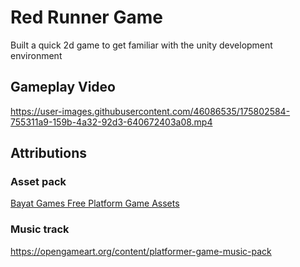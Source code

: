 # Red Runner Game
 
 Built a quick 2d game to get familiar with the unity development environment

## Gameplay Video

https://user-images.githubusercontent.com/46086535/175802584-755311a9-159b-4a32-92d3-640672403a08.mp4


## Attributions

### Asset pack

[Bayat Games Free Platform Game Assets](https://bayat.itch.io/platform-game-assets?download)

### Music track

<https://opengameart.org/content/platformer-game-music-pack>
